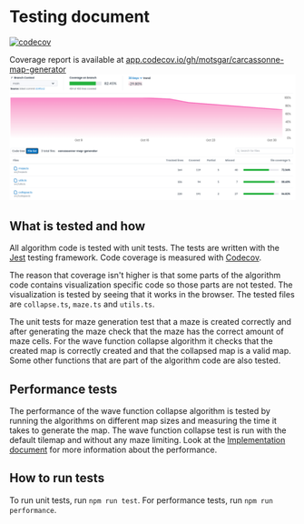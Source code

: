 # Testing document

[![codecov](https://codecov.io/gh/motsgar/carcassonne-map-generator/branch/main/graph/badge.svg)](https://codecov.io/gh/motsgar/carcassonne-map-generator)

Coverage report is available at [app.codecov.io/gh/motsgar/carcassonne-map-generator](https://app.codecov.io/gh/motsgar/carcassonne-map-generator)
![coverage.png](images/coverage.png)

## What is tested and how

All algorithm code is tested with unit tests. The tests are written with the [Jest](https://jestjs.io/) testing framework. Code coverage is measured with [Codecov](https://about.codecov.io/).

The reason that coverage isn't higher is that some parts of the algorithm code contains visualization specific code so those parts are not tested. The visualization is tested by seeing that it works in the browser. The tested files are `collapse.ts`, `maze.ts` and `utils.ts`.

The unit tests for maze generation test that a maze is created correctly and after generating the maze check that the maze has the correct amount of maze cells. For the wave function collapse algorithm it checks that the created map is correctly created and that the collapsed map is a valid map.
Some other functions that are part of the algorithm code are also tested.

## Performance tests

The performance of the wave function collapse algorithm is tested by running the algorithms on different map sizes and measuring the time it takes to generate the map. The wave function collapse test is run with the default tilemap and without any maze limiting. Look at the [Implementation document](./documentation/implementation-document.md) for more information about the performance.

## How to run tests

To run unit tests, run `npm run test`. For performance tests, run `npm run performance`.
